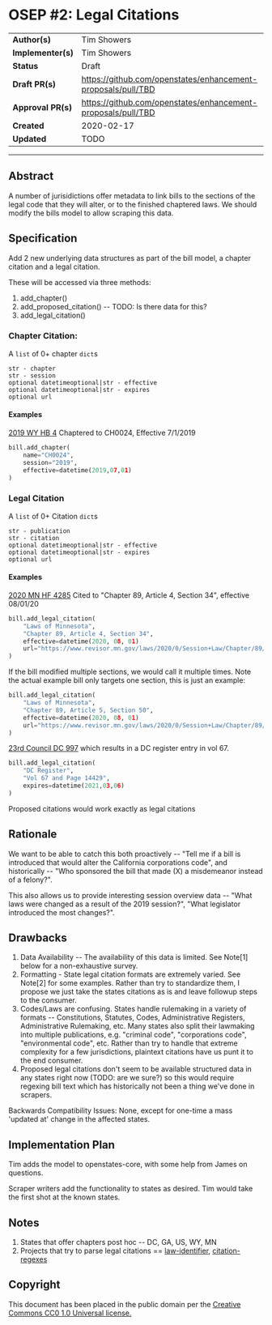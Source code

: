 # OSEP #2: Legal Citations

|                    |            |
|--------------------|------------|
| **Author(s)**      | Tim Showers |
| **Implementer(s)** | Tim Showers |
| **Status**         |   Draft    |
| **Draft PR(s)**    | https://github.com/openstates/enhancement-proposals/pull/TBD |
| **Approval PR(s)** | https://github.com/openstates/enhancement-proposals/pull/TBD |
| **Created**        | 2020-02-17 |
| **Updated**        | TODO | 

---

## Abstract

A number of jurisidictions offer metadata to link bills to the sections of the legal code that they will alter, or to the finished chaptered laws. We should modify the bills model to allow scraping this data.


## Specification

Add 2 new underlying data structures as part of the bill model, a chapter citation and a legal citation.

These will be accessed via three methods:

1. add_chapter()
2. add_proposed_citation() -- TODO: Is there data for this?
3. add_legal_citation()

### Chapter Citation:

A ```list``` of 0+ chapter ```dict```s

```
str - chapter 
str - session
optional datetimeoptional|str - effective
optional datetimeoptional|str - expires
optional url
```

#### Examples

[2019 WY HB 4](https://wyoleg.gov/Legislation/2019/HB0004)
Chaptered to CH0024, Effective 7/1/2019

```python
bill.add_chapter(
    name="CH0024",
    session="2019",
    effective=datetime(2019,07,01)
)
```

### Legal Citation

A ```list``` of 0+ Citation ```dict```s

```
str - publication
str - citation
optional datetimeoptional|str - effective
optional datetimeoptional|str - expires
optional url
```

#### Examples

[2020 MN HF 4285](https://www.revisor.mn.gov/bills/bill.php?b=house&f=HF4285&ssn=0&y=2020)
Cited to "Chapter 89, Article 4, Section 34", effective 08/01/20

```python
bill.add_legal_citation(
    "Laws of Minnesota",
    "Chapter 89, Article 4, Section 34",
    effective=datetime(2020, 08, 01)
    url="https://www.revisor.mn.gov/laws/2020/0/Session+Law/Chapter/89/"
)
```

If the bill modified multiple sections, we would call it multiple times. Note the actual example bill only targets one section, this is just an example:

```python
bill.add_legal_citation(
    "Laws of Minnesota",
    "Chapter 89, Article 5, Section 50",
    effective=datetime(2020, 08, 01)
    url="https://www.revisor.mn.gov/laws/2020/0/Session+Law/Chapter/89/"
)
```

[23rd Council DC 997](https://lims.dccouncil.us/Legislation/B23-0997) which results in a DC register entry in vol 67.

```python
bill.add_legal_citation(
    "DC Register",
    "Vol 67 and Page 14429",
    expires=datetime(2021,03,06)
)
```

Proposed citations would work exactly as legal citations

## Rationale

We want to be able to catch this both proactively -- "Tell me if a bill is introduced that would alter the California corporations code", and historically -- "Who sponsored the bill that made (X) a misdemeanor instead of a felony?".

This also allows us to provide interesting session overview data -- "What laws were changed as a result of the 2019 session?", "What legislator introduced the most changes?".

## Drawbacks

1. Data Availability -- The availability of this data is limited. See Note[1] below for a non-exhaustive survey.
2. Formatting - State legal citation formats are extremely varied. See Note[2] for some examples. Rather than try to standardize them, I propose we just take the states citations as is and leave followup steps to the consumer.
3. Codes/Laws are confusing. States handle rulemaking in a variety of formats -- Constitutions, Statutes, Codes, Administrative Registers, Administrative Rulemaking, etc. 
Many states also split their lawmaking into multiple publications, e.g. "criminal code", "corporations code", "environmental code", etc. Rather than try to handle that extreme complexity for a few jurisdictions, plaintext citations have us punt it to the end consumer.
4. Proposed legal citations don't seem to be available structured data in any states right now (TODO: are we sure?) so this would require regexing bill text which has historically not been a thing we've done in scrapers.

Backwards Compatibility Issues: None, except for one-time a mass 'updated at' change in the affected states.

## Implementation Plan

Tim adds the model to openstates-core, with some help from James on questions.

Scraper writers add the functionality to states as desired. Tim would take the first shot at the known states.

## Notes

1. States that offer chapters post hoc -- DC, GA, US, WY, MN
2. Projects that try to parse legal citations == [law-identifier](https://github.com/statedecoded/law-identifier), [citation-regexes](https://github.com/freelawproject/citation-regexes)

## Copyright

This document has been placed in the public domain per the [Creative Commons CC0 1.0 Universal license.](https://creativecommons.org/publicdomain/zero/1.0/deed)
